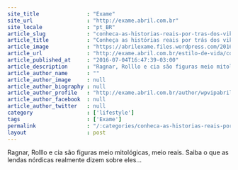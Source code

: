 ```yaml
---
site_title               : "Exame"
site_url                 : "http://exame.abril.com.br"
site_locale              : "pt_BR"
article_slug             : "conheca-as-historias-reais-por-tras-dos-vikings-de-vikings"
article_title            : "Conheça as histórias reais por trás dos vikings de Vikings"
article_image            : "https://abrilexame.files.wordpress.com/2016/09/size_960_16_9_vikings1.jpg?quality=70&strip=all&w=960"
article_url              : "http://exame.abril.com.br/estilo-de-vida/conheca-as-historias-reais-por-tras-dos-vikings-de-vikings/"
article_published_at     : "2016-07-04T16:47:39-03:00"
article_description      : "Ragnar, Rolllo e cia são figuras meio mitológicas, meio reais. Saiba o que as lendas nórdicas realmente dizem sobre eles..."
article_author_name      : ""
article_author_image     : null
article_author_biography : null
article_author_profile   : "http://exame.abril.com.br/author/wpvipabril/"
article_author_facebook  : null
article_author_twitter   : null
category                 : ['lifestyle']
tags                     : ['Exame']
permalink                : "/:categories/conheca-as-historias-reais-por-tras-dos-vikings-de-vikings/"
layout                   : post
---
```


Ragnar, Rolllo e cia são figuras meio mitológicas, meio reais. Saiba o que as lendas nórdicas realmente dizem sobre eles...
